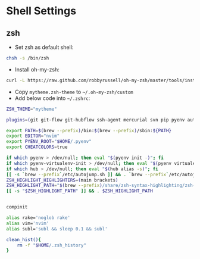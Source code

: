 Shell Settings
==============

## zsh

* Set zsh as default shell:

```bash
chsh -s /bin/zsh
```

* Install oh-my-zsh:

```bash
curl -L https://raw.github.com/robbyrussell/oh-my-zsh/master/tools/install.sh | sh
```

* Copy `mytheme.zsh-theme` to `~/.oh-my-zsh/custom`
* Add below code into `~/.zshrc`:

```bash
ZSH_THEME="mytheme"

plugins=(git git-flow git-hubflow ssh-agent mercurial svn pip pyenv autojump dirhistory colored-man brew brew-cask osx)

export PATH=$(brew --prefix)/bin:$(brew --prefix)/sbin:${PATH}
export EDITOR="nvim"
export PYENV_ROOT="$HOME/.pyenv"
export CHEATCOLORS=true

if which pyenv > /dev/null; then eval "$(pyenv init -)"; fi
if which pyenv-virtualenv-init > /dev/null; then eval "$(pyenv virtualenv-init -)"; fi
if which hub > /dev/null; then eval "$(hub alias -s)"; fi
[[ -s `brew --prefix`/etc/autojump.sh ]] && . `brew --prefix`/etc/autojump.sh
ZSH_HIGHLIGHT_HIGHLIGHTERS=(main brackets)
ZSH_HIGHLIGHT_PATH="$(brew --prefix)/share/zsh-syntax-highlighting/zsh-syntax-highlighting.zsh"
[[ -s "$ZSH_HIGHLIGHT_PATH" ]] && . $ZSH_HIGHLIGHT_PATH


compinit

alias rake='noglob rake'
alias vim='nvim'
alias subl='subl && sleep 0.1 && subl'

clean_hist(){
    rm -f "$HOME/.zsh_history"
}
```
